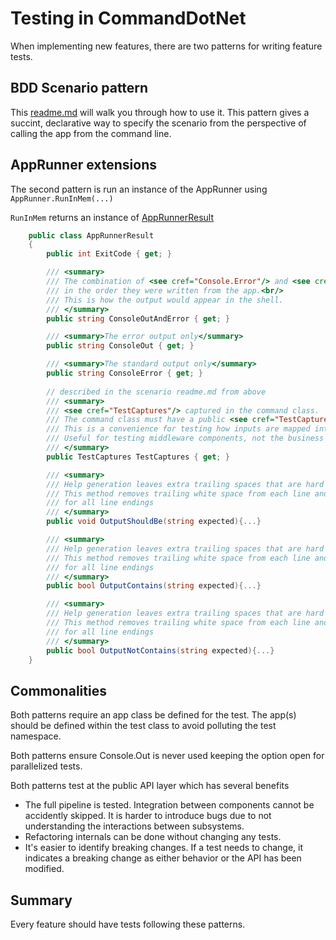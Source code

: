 # Testing in CommandDotNet

When implementing new features, there are two patterns for writing feature tests.

## BDD Scenario pattern
This [readme.md](FeatureTests/README.md) will walk you through how to use it.  This pattern gives a succint, declarative way to specify the scenario from the perspective of calling the app from the command line.

## AppRunner extensions
The second pattern is run an instance of the AppRunner using `AppRunner.RunInMem(...)`

`RunInMem` returns an instance of [AppRunnerResult](../CommandDotNet.TestTools/AppRunnerResult.cs)

``` c#
    public class AppRunnerResult
    {
        public int ExitCode { get; }

        /// <summary>
        /// The combination of <see cref="Console.Error"/> and <see cref="Console.Out"/>
        /// in the order they were written from the app.<br/>
        /// This is how the output would appear in the shell.
        /// </summary>
        public string ConsoleOutAndError { get; }

        /// <summary>The error output only</summary>
        public string ConsoleOut { get; }

        /// <summary>The standard output only</summary>
        public string ConsoleError { get; }
        
        // described in the scenario readme.md from above
        /// <summary>
        /// <see cref="TestCaptures"/> captured in the command class.
        /// The command class must have a public <see cref="TestCaptures"/> property for this to work.<br/>
        /// This is a convenience for testing how inputs are mapped into the command method parameters.<br/>
        /// Useful for testing middleware components, not the business logic of your commands.
        /// </summary>
        public TestCaptures TestCaptures { get; }

        /// <summary>
        /// Help generation leaves extra trailing spaces that are hard to account for in test verification.
        /// This method removes trailing white space from each line and standardizes Environment.NewLine
        /// for all line endings
        /// </summary>
        public void OutputShouldBe(string expected){...}

        /// <summary>
        /// Help generation leaves extra trailing spaces that are hard to account for in test verification.
        /// This method removes trailing white space from each line and standardizes Environment.NewLine
        /// for all line endings
        /// </summary>
        public bool OutputContains(string expected){...}

        /// <summary>
        /// Help generation leaves extra trailing spaces that are hard to account for in test verification.
        /// This method removes trailing white space from each line and standardizes Environment.NewLine
        /// for all line endings
        /// </summary>
        public bool OutputNotContains(string expected){...}
    }
```

## Commonalities
Both patterns require an app class be defined for the test.  The app(s) should be defined within the test class to avoid polluting the test namespace.

Both patterns ensure Console.Out is never used keeping the option open for parallelized tests.

Both patterns test at the public API layer which has several benefits

* The full pipeline is tested. Integration between components cannot be accidently skipped.  It is harder to introduce bugs due to not understanding the interactions between subsystems.
* Refactoring internals can be done without changing any tests.
* It's easier to identify breaking changes. If a test needs to change, it indicates a breaking change as either behavior or the API has been modified.

## Summary

Every feature should have tests following these patterns.
